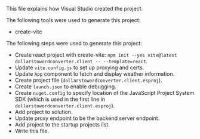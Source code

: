 This file explains how Visual Studio created the project.

The following tools were used to generate this project:
- create-vite

The following steps were used to generate this project:
- Create react project with create-vite: `npm init --yes vite@latest dollarstowordconverter.client -- --template=react`.
- Update `vite.config.js` to set up proxying and certs.
- Update `App` component to fetch and display weather information.
- Create project file (`dollarstowordconverter.client.esproj`).
- Create `launch.json` to enable debugging.
- Create `nuget.config` to specify location of the JavaScript Project System SDK (which is used in the first line in `dollarstowordconverter.client.esproj`).
- Add project to solution.
- Update proxy endpoint to be the backend server endpoint.
- Add project to the startup projects list.
- Write this file.
